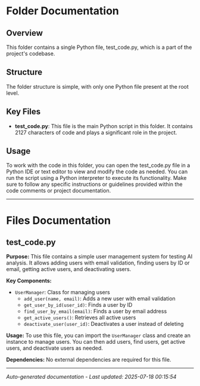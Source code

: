 # Folder Documentation

## Overview
This folder contains a single Python file, test_code.py, which is a part of the project's codebase.

## Structure
The folder structure is simple, with only one Python file present at the root level.

## Key Files
- **test_code.py**: This file is the main Python script in this folder. It contains 2127 characters of code and plays a significant role in the project.

## Usage
To work with the code in this folder, you can open the test_code.py file in a Python IDE or text editor to view and modify the code as needed. You can run the script using a Python interpreter to execute its functionality. Make sure to follow any specific instructions or guidelines provided within the code comments or project documentation.

---

# Files Documentation

## test_code.py

**Purpose:** This file contains a simple user management system for testing AI analysis. It allows adding users with email validation, finding users by ID or email, getting active users, and deactivating users.

**Key Components:**
- `UserManager`: Class for managing users
  - `add_user(name, email)`: Adds a new user with email validation
  - `get_user_by_id(user_id)`: Finds a user by ID
  - `find_user_by_email(email)`: Finds a user by email address
  - `get_active_users()`: Retrieves all active users
  - `deactivate_user(user_id)`: Deactivates a user instead of deleting

**Usage:** To use this file, you can import the `UserManager` class and create an instance to manage users. You can then add users, find users, get active users, and deactivate users as needed.

**Dependencies:** No external dependencies are required for this file.

---
*Auto-generated documentation - Last updated: 2025-07-18 00:15:54*
